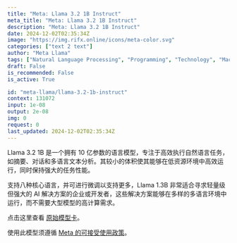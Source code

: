 ```yaml
---
title: "Meta: Llama 3.2 1B Instruct"
meta_title: "Meta: Llama 3.2 1B Instruct"
description: "Meta: Llama 3.2 1B Instruct"
date: 2024-12-02T02:35:34Z
image: "https://img.rifx.online/icons/meta-color.svg"
categories: ["text 2 text"]
author: "Meta Llama"
tags: ["Natural Language Processing", "Programming", "Technology", "Machine Learning", "Data Science"]
draft: False
is_recommended: False
is_active: True

id: "meta-llama/llama-3.2-1b-instruct"
context: 131072
input: 1e-08
output: 2e-08
img: 0
request: 0
last_updated: 2024-12-02T02:35:34Z
---
```


Llama 3.2 1B 是一个拥有 10 亿参数的语言模型，专注于高效执行自然语言任务，如摘要、对话和多语言文本分析。其较小的体积使其能够在低资源环境中高效运行，同时保持强大的任务性能。

支持八种核心语言，并可进行微调以支持更多，Llama 1.3B 非常适合寻求轻量级但强大的 AI 解决方案的企业或开发者，这些解决方案能够在多样的多语言环境中运行，而不需要大型模型的高计算需求。

点击这里查看 [原始模型卡](https://github.com/meta-llama/llama-models/blob/main/models/llama3_2/MODEL_CARD.md)。

使用此模型须遵循 [Meta 的可接受使用政策](https://www.llama.com/llama3/use-policy/)。


